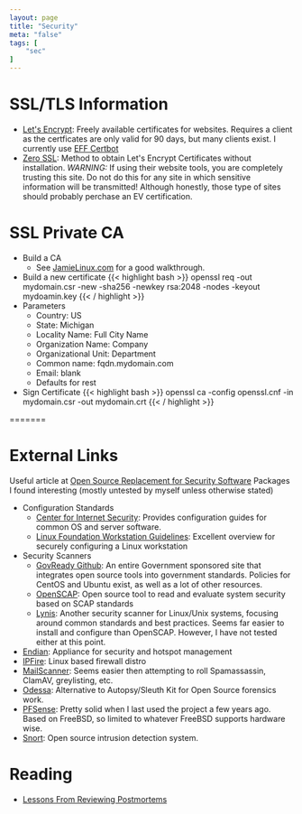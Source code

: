 ```yaml
---
layout: page
title: "Security"
meta: "false"
tags: [
    "sec"
]
---
```


# SSL/TLS Information

* [Let's Encrypt](https://letsencrypt.org/):  Freely available certificates for websites.
Requires a client as the certficates are only valid for 90 days, but many clients
exist.  I currently use [EFF Certbot](https://certbot.eff.org/)
* [Zero SSL](https://zerossl.com/free-ssl/#crt):  Method to obtain Let's Encrypt Certificates without installation. *WARNING:* If 
using their website tools, you are completely trusting this site.  Do not do this for any site in which sensitive information
will be transmitted!  Although honestly, those type of sites should probably perchase an EV certification.

# SSL Private CA

  * Build a CA
    * See [JamieLinux.com](https://jamielinux.com/docs/openssl-certificate-authority/create-the-root-pair.html) for a good walkthrough.
  * Build a new certificate
    {{< highlight bash >}}
    openssl req -out mydomain.csr -new -sha256 -newkey rsa:2048 -nodes -keyout mydoamin.key
    {{< / highlight >}}
  * Parameters
    * Country: US
    * State: Michigan
    * Locality Name: Full City Name
    * Organization Name: Company
    * Organizational Unit: Department
    * Common name: fqdn.mydomain.com
    * Email: blank
    * Defaults for rest
  * Sign Certificate
    {{< highlight bash >}}
    openssl ca -config openssl.cnf -in mydomain.csr -out mydomain.crt
    {{< / highlight >}}

=======

# External Links

Useful article at [Open Source Replacement for Security Software](http://www.datamation.com/security/65-open-source-replacements-for-security-software-1.html)  Packages I found interesting (mostly untested by myself unless otherwise stated)

  * Configuration Standards
    * [Center for Internet Security](http://www.cisecurity.org/): Provides configuration guides for common OS and server software.
    * [Linux Foundation Workstation Guidelines](https://github.com/lfit/itpol/blob/master/linux-workstation-security.md): Excellent overview for securely configuring a Linux workstation
  * Security Scanners
    * [GovReady Github](https://github.com/GovReady): An entire Government sponsored site that integrates open source tools into government standards.  Policies for CentOS and Ubuntu exist, as well as a lot of other resources.
    * [OpenSCAP](http://www.open-scap.org/page/Main_Page): Open source tool to read and evaluate system security based on SCAP standards
    * [Lynis](http://wiki.ipfire.org/en/addons/lynis/start):  Another security scanner for Linux/Unix systems, focusing around common standards and best practices.  Seems far easier to install and configure than OpenSCAP.  However, I have not tested either at this point.
  * [Endian](http://www.endian.com): Appliance for security and hotspot management
  * [IPFire](http://www.ipfire.org/): Linux based firewall distro
  * [MailScanner](http://www.mailscanner.info/):  Seems easier then attempting to roll Spamassassin, ClamAV, greylisting, etc.
  * [Odessa](http://odessa.sourceforge.net/): Alternative to Autopsy/Sleuth Kit for Open Source forensics work.
  * [PFSense](https://www.pfsense.org/):  Pretty solid when I last used the project a few years ago.  Based on FreeBSD, so limited to whatever FreeBSD supports hardware wise.
  * [Snort](https://www.snort.org/): Open source intrusion detection system.

# Reading

  * [Lessons From Reviewing Postmortems](http://danluu.com/postmortem-lessons/)
